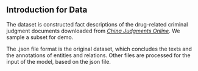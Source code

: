 ## Introduction for Data

The dataset is constructed fact descriptions of the drug-related criminal judgment documents downloaded from [*China Judgments Online*](https://wenshu.court.gov.cn/). We sample a subset for demo.

The .json file format is the original dataset, which concludes the texts and  the annotations of entities and relations. Other files are processed for the input of the model, based on the json file.

